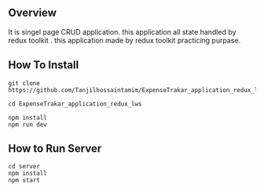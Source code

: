 ## Overview
It is singel page CRUD application. this application all state handled by redux toolkit .
this application made by redux toolkit practicing purpase.
 ## How To Install 
 ```
git clone https://github.com/Tanjilhossaintamim/ExpenseTrakar_application_redux_lws.git
```
```
cd ExpenseTrakar_application_redux_lws
```
```
npm install
npm run dev
```
## How to Run Server
```
cd server
npm install
npm start
```

